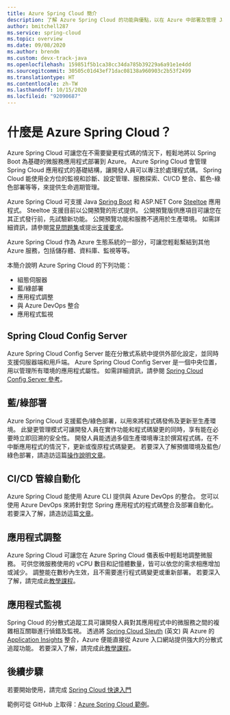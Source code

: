 ```yaml
---
title: Azure Spring Cloud 簡介
description: 了解 Azure Spring Cloud 的功能與優點，以在 Azure 中部署及管理 Java Spring 應用程式。
author: bmitchell287
ms.service: spring-cloud
ms.topic: overview
ms.date: 09/08/2020
ms.author: brendm
ms.custom: devx-track-java
ms.openlocfilehash: 159851f5b1ca38cc34da785b39229a6a91e1e4dd
ms.sourcegitcommit: 30505c01d43ef71dac08138a960903c2b53f2499
ms.translationtype: HT
ms.contentlocale: zh-TW
ms.lasthandoff: 10/15/2020
ms.locfileid: "92090687"
---
```

# <a name="what-is-azure-spring-cloud"></a>什麼是 Azure Spring Cloud？

Azure Spring Cloud 可讓您在不需要變更程式碼的情況下，輕鬆地將以 Spring Boot 為基礎的微服務應用程式部署到 Azure。  Azure Spring Cloud 會管理 Spring Cloud 應用程式的基礎結構，讓開發人員可以專注於處理程式碼。  Spring Cloud 能使用全方位的監視和診斷、設定管理、服務探索、CI/CD 整合、藍色-綠色部署等等，來提供生命週期管理。

Azure Spring Cloud 可支援 Java [Spring Boot](https://spring.io/projects/spring-boot) 和 ASP.NET Core [Steeltoe](https://steeltoe.io/) 應用程式。 Steeltoe 支援目前以公開預覽的形式提供。 公開預覽版供應項目可讓您在其正式發行前，先試驗新功能。  公開預覽功能和服務不適用於生產環境。  如需詳細資訊，請參閱[常見問題集](https://azure.microsoft.com/support/faq/)或提出[支援要求](../azure-portal/supportability/how-to-create-azure-support-request.md)。

Azure Spring Cloud 作為 Azure 生態系統的一部分，可讓您輕鬆繫結到其他 Azure 服務，包括儲存體、資料庫、監視等等。

本簡介說明 Azure Spring Cloud 的下列功能：

* 組態伺服器
* 藍/綠部署
* 應用程式調整
* 與 Azure DevOps 整合
* 應用程式監視

## <a name="spring-cloud-config-server"></a>Spring Cloud Config Server

Azure Spring Cloud Config Server 能在分散式系統中提供外部化設定，並同時支援伺服器端和用戶端。  Azure Spring Cloud Config Server 是一個中央位置，用以管理所有環境的應用程式屬性。 如需詳細資訊，請參閱 [Spring Cloud Config Server 參考](https://spring.io/projects/spring-cloud-config)。 

## <a name="bluegreen-deployments"></a>藍/綠部署

Azure Spring Cloud 支援藍色/綠色部署，以用來將程式碼發佈及更新至生產環境。  此變更管理模式可讓開發人員在實作功能和程式碼變更的同時，享有能在必要時立即回溯的安全性。  開發人員能透過多個生產環境專注於撰寫程式碼，在不中斷應用程式的情況下，更新或復原程式碼變更。  若要深入了解預備環境及藍色/綠色部署，請造訪這篇[操作說明文章](spring-cloud-howto-staging-environment.md)。

## <a name="cicd-pipeline-automation"></a>CI/CD 管線自動化

Azure Spring Cloud 能使用 Azure CLI 提供與 Azure DevOps 的整合。  您可以使用 Azure DevOps 來將針對您 Spring 應用程式的程式碼整合及部署自動化。  若要深入了解，請造訪這篇[文章](spring-cloud-howto-cicd.md)。

## <a name="application-scaling"></a>應用程式調整

Azure Spring Cloud 可讓您在 Azure Spring Cloud 儀表板中輕鬆地調整微服務。  可供您微服務使用的 vCPU 數目和記憶體數量，皆可以依您的需求相應增加或減少。  調整能在數秒內生效，且不需要進行程式碼變更或重新部署。  若要深入了解，請完成此[教學課程](spring-cloud-tutorial-scale-manual.md)。

## <a name="application-monitoring"></a>應用程式監視

Spring Cloud 的分散式追蹤工具可讓開發人員對其應用程式中的微服務之間的複雜相互關聯進行偵錯及監視。  透過將 [Spring Cloud Sleuth](https://spring.io/projects/spring-cloud-sleuth) \(英文\) 與 Azure 的 [Application Insights](../azure-monitor/insights/insights-overview.md) 整合，Azure 便能直接從 Azure 入口網站提供強大的分散式追蹤功能。  若要深入了解，請完成此[教學課程](spring-cloud-tutorial-distributed-tracing.md)。

## <a name="next-steps"></a>後續步驟

若要開始使用，請完成 [Spring Cloud 快速入門](spring-cloud-quickstart.md)

範例可從 GitHub 上取得：[Azure Spring Cloud 範例](https://github.com/Azure-Samples/Azure-Spring-Cloud-Samples/tree/master/)。